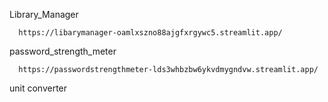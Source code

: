 Library_Manager  

      https://libarymanager-oamlxszno88ajgfxrgywc5.streamlit.app/
 
password_strength_meter

      https://passwordstrengthmeter-lds3whbzbw6ykvdmygndvw.streamlit.app/

unit converter
      
